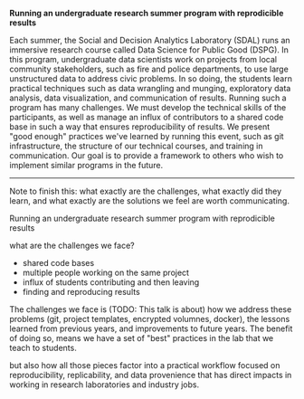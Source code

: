 **Running an undergraduate research summer program with reprodicible results**

Each summer, the Social and Decision Analytics Laboratory (SDAL) runs an immersive research course called Data Science for Public Good (DSPG).
In this program, undergraduate data scientists work on projects from local community stakeholders,
such as fire and police departments,
to use large unstructured data to address civic problems.
In so doing, the students learn practical techniques such as
data wrangling and munging, exploratory data analysis, data visualization, and communication of results.
Running such a program has many challenges.
We must develop the technical skills of the participants,
as well as manage an influx of contributors to a shared code base in such a way that ensures reproducibility of results.
We present "good enough" practices we've learned by running this event,
such as git infrastructure, the structure of our technical courses, and training in communication.
Our goal is to provide a framework to others who wish to implement similar programs in the future.


<hr>

Note to finish this: what exactly are the challenges, what exactly did they learn, and what exactly are the solutions we feel are worth communicating. 

Running an undergraduate research summer program with reprodicible results

what are the challenges we face?

- shared code bases
- multiple people working on the same project
- influx of students contributing and then leaving
- finding and reproducing results


The challenges we face is 
(TODO: This talk is about) how we address these problems (git, project templates, encrypted volumnes, docker), the lessons learned from previous years,
and improvements to future years.
The benefit of doing so, means we have a set of "best" practices in the lab that we teach to students.

but also how all those pieces factor into a practical workflow focused on reproducibility, replicability, and data provenience
that has direct impacts in working in research laboratories and industry jobs.

